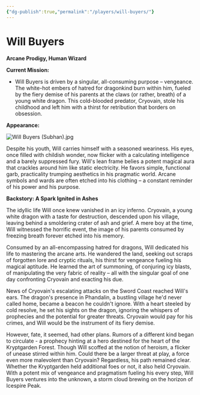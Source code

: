 ```yaml
---
{"dg-publish":true,"permalink":"/players/will-buyers/"}
---
```


# Will Buyers

**Arcane Prodigy, Human Wizard**

**Current Mission:**

* Will Buyers is driven by a singular, all-consuming purpose – vengeance. The white-hot embers of hatred for dragonkind burn within him, fueled by the fiery demise of his parents at the claws (or rather, breath) of a young white dragon. This cold-blooded predator, Cryovain, stole his childhood and left him with a thirst for retribution that borders on obsession.

**Appearance:**

![Will Buyers (Subhan).jpg](/img/user/Images/Characters/Player%20Characters/Will%20Buyers%20(Subhan).jpg)

Despite his youth, Will carries himself with a seasoned weariness. His eyes, once filled with childish wonder, now flicker with a calculating intelligence and a barely suppressed fury. Will's lean frame belies a potent magical aura that crackles around him like static electricity. He favors simple, functional garb, practicality trumping aesthetics in his pragmatic world. Arcane symbols and wards are often etched into his clothing – a constant reminder of his power and his purpose.

**Backstory: A Spark Ignited in Ashes**

The idyllic life Will once knew vanished in an icy inferno. Cryovain, a young white dragon with a taste for destruction, descended upon his village, leaving behind a smoldering crater of ash and grief. A mere boy at the time, Will witnessed the horrific event, the image of his parents consumed by freezing breath forever etched into his memory.

Consumed by an all-encompassing hatred for dragons, Will dedicated his life to mastering the arcane arts. He wandered the land, seeking out scraps of forgotten lore and cryptic rituals, his thirst for vengeance fueling his magical aptitude. He learned the art of summoning, of conjuring icy blasts, of manipulating the very fabric of reality – all with the singular goal of one day confronting Cryovain and exacting his due.

News of Cryovain's escalating attacks on the Sword Coast reached Will's ears. The dragon's presence in Phandalin, a bustling village he'd never called home, became a beacon he couldn't ignore. With a heart steeled by cold resolve, he set his sights on the dragon, ignoring the whispers of prophecies and the potential for greater threats. Cryovain would pay for his crimes, and Will would be the instrument of its fiery demise.

However, fate, it seemed, had other plans. Rumors of a different kind began to circulate - a prophecy hinting at a hero destined for the heart of the Kryptgarden Forest. Though Will scoffed at the notion of heroism, a flicker of unease stirred within him. Could there be a larger threat at play, a force even more malevolent than Cryovain? Regardless, his path remained clear. Whether the Kryptgarden held additional foes or not, it also held Cryovain. With a potent mix of vengeance and pragmatism fueling his every step, Will Buyers ventures into the unknown, a storm cloud brewing on the horizon of Icespire Peak.